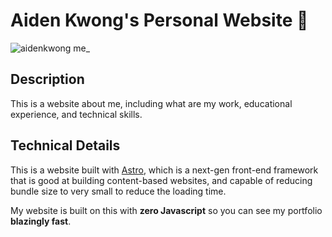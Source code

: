 # Aiden Kwong's Personal Website 🐰

![aidenkwong me_](https://user-images.githubusercontent.com/86956787/218911251-afa8d366-5278-4b62-b993-f3525d83e2ce.png)

## Description
This is a website about me, including what are my work, educational experience, and technical skills.

## Technical Details

This is a website built with [Astro](https://astro.build), which is a next-gen front-end framework that is good at building content-based websites, and capable of reducing bundle size to very small to reduce the loading time.

My website is built on this with **zero Javascript** so you can see my portfolio **blazingly fast**.

